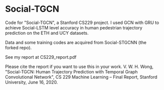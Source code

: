 # Social-TGCN
Code for "Social-TGCN", a Stanford CS229 project. I used GCN with GRU to achieve Social-LSTM level accuracy in human pedestrian trajectory prediction on the ETH and UCY datasets. 

Data and some training codes are acquired from Social-STGCNN (the forked repo).

See my report at CS229_report.pdf

Please cite the report if you want to use this in your work. 
V. W. H. Wong, "Social-TGCN: Human Trajectory Prediction with Temporal Graph Convolutional Network", CS 229 Machine
Learning – Final Report, Stanford University, June 16, 2020.
